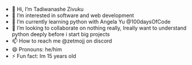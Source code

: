 - 👋 Hi, I’m Tadiwanashe Zivuku
- 👀 I’m interested in software and web development
- 🌱 I’m currently learning python with Angela Yu @100daysOfCode
- 💞️ I’m looking to collaborate on nothing really, Ireally want to understand python deeply before i start big projects
- 📫 How to reach me @zetmojj on discord
- 😄 Pronouns: he/him
- ⚡ Fun fact: Im 15 years old

<!---
TeezetPlayz/TeezetPlayz is a ✨ special ✨ repository because its `README.md` (this file) appears on your GitHub profile.
You can click the Preview link to take a look at your changes.
--->
